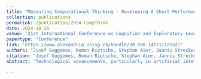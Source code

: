```yaml
---
title: "Measuring Computational Thinking - Developing A Short Performance Test For Higher Education"
collection: publications
permalink: /publication/2024-CompThink
date: 2024-10-26
venue: '21st International Conference on Cognition and Exploratory Learning in Digital Age (CELDA 2024)'
papertype: "Conference"
link: 'https://www.alexandria.unisg.ch/handle/20.500.14171/121521' 
authors: "Josef Guggemos, Roman Rietsche, Stephan Aier, Jannis Strecker and Simon Mayer"
citation: "Josef Guggemos, Roman Rietsche, Stephan Aier, Jannis Strecker and Simon Mayer. 2024. Measuring Computational Thinking - Developing A Short Performance Test For Higher Education. In Proceedings of the 21st International Conference on Cognition and Exploratory Learning in Digital Age (CELDA 2024), October 26-28, Zabreg, Croatia."
abstract: "Technological advancements, particularly in artificial intelligence, significantly transform our society and work practices. Computational thinking (CT) has emerged as a crucial 21-century skill, enabling individuals to solve problems more effectively through an automation-oriented perspective and fundamental concepts of computer science. To ensure the effective integration of CT into educational curricula, it is crucial to develop efficient assessment frameworks that allow teachers to measure and promote student CT proficiency. Therefore, our aim is to develop a short test to measure CT among undergraduate students. To this end, we consider two performance tests: the Computational Thinking test (CTt) and the Algorithmic Thinking Test for Adults (ATTA). We use items from both instruments to compile a short test. Based on a sample of 290 second-year non-computer science undergraduate students, we provide evidence on the quality of our test. Besides classical test theory, we apply item response theory, namely Rasch modeling, and confirmatory factor analysis. Our test shows favorable properties, e.g., Cronbach's alpha > .75, and may be suitable for the efficient assessment of CT across higher education programs."

---
```


